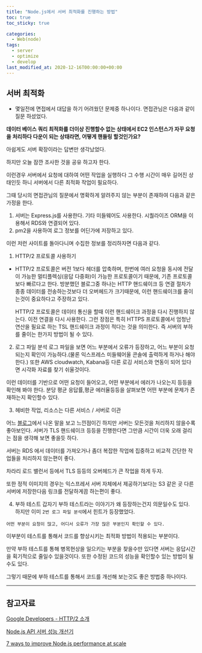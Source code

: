 ```yaml
---
title: "Node.js에서 서버 최적화를 진행하는 방법"
toc: true
toc_sticky: true

categories:
  - Web(node)
tags: 
  - server
  - optimize
  - develop
last_modified_at: 2020-12-16T00:00:00+00:00
---
```


## 서버 최적화
- 몇일전에 면접에서 대답을 하기 어려웠던 문제중 하나이다. 
면접관님은 다음과 같이 질문 하셨었다.

**데이터 베이스 쿼리 최적화를 더이상 진행할수 없는 상태에서 EC2 인스턴스가 자꾸 요청을 처리하다 다운이 되는 상태라면, 어떻게 핸들링 할것인가요?**

아쉽게도 서버 확장이라는 답변만 생각났었다.

하지만 오늘 잠깐 조사한 것을 공유 하고자 한다.

이런경우 서버에서 요청에 대하여 어떤 작업을 실행하다 그 수행 시간이 매우 길어진 상태인듯 하니
서버에서 다른 최적화 작업이 필요하다. 

그때 당시의 면접관님의 질문에서 명확하게 알려주지 않는 부분이 존재하여 다음과 같은 가정을 한다.

1. 서버는 Express.js를 사용한다. 기타 미들웨어도 사용한다. 시퀄라이즈 ORM을 이용해서 RDS와 연결되어 있다.
2. pm2을 사용하여 로그 정보를 어딘가에 저장하고 있다.

이런 저런 사이트를 돌아다니며 수집한 정보를 정리하자면 다음과 같다.
1. HTTP/2 프로토콜 사용하기
- HTTP/2 프로토콜은 버전 1보다 헤더를 압축하며, 한번에 여러 요청을 동시에 전달이 가능한 멀티플렉싱(응답 다중화)이 가능한 프로토콜이기 때문에, 기존  프로토콜보다 빠르다고 한다.
  방분했던 블로그중 하나는 HTTP 핸드쉐이크 등 연결 절차가 종종 데이터를 전송하는것보다 더 오버헤드가 크기때문에, 이런 핸드쉐이크를 줄이는것이 중요하다고 주장하고 있다.

  HTTP/2 프로토콜은 데이터 통신을 할때 이런 핸드쉐이크 과정을 다시 진행하지 않는다. 이전 연결을 다시 사용한다. 그런 장점은 특히 HTTPS 프로토콜에서 엄청난 연산을 필요로 하는 TSL 핸드쉐이크 과정이 적다는 것을 의미한다. 즉 서버의 부하를 줄이는 한가지 방법이 될 수 있다.

2. 로그 파일 분석
  로그 파일을 보면 어느 부분에서 오류가 등장하고, 어느 부분이 요청되는지 확인이 가능하다.(물론 익스프레스 미들웨어올 콘솔에 출력하게 하거나 해야 한다.)
  또한 AWS cloudwatch, Kabana등 다른 로깅 서비스와 연동이 되어 있다면 시각화 자료를 찾기 쉬울것이다.

  이런 데이터를 기반으로 어떤 요청이 들어오고, 어떤 부분에서 에러가 나오는지 등등을 확인해 봐야 한다. 분당 평균 응답률,평균 에러율등등을 살펴보면 어떤 부분에 문제가 존재하는지 확인할수 있다.

3. 헤비한 작업, 리소스는 다른 서비스 / 서버로 이관

  어느 [블로그](https://blog.ull.im/engineering/2019/03/31/node-js-production-best-practices.html)에서 나온 말을 보고 느낀점이긴 하지만 서버는 모든것을 처리하지 않을수록 좋아보인다. 서버가 TLS 핸드쉐이크 등등을 진행한다면 그만큼 시간이 더욱 오래 걸리는 점을 생각해 보면 좋을듯 하다. 

  서버는 RDS 에서 데이터를 가져오거나 좀더 복잡한 작업에 집중하고 비교적 간단한 작업들을 처리하지 않는편이 좋다.

  차라리 로드 밸런서 등에서 TLS 등등의 오버헤드가 큰 작업을 하게 두자. 

  또한 정적 이미지의 경우는 익스프레서 서버 자체에서 제공하기보다는 S3 같은 곳 다른 서버에 저장한다음 링크를 전달하게끔 하는편이 좋다.

4. 부하 테스트
  갑자기 부하 테스트라는 이야기가 왜 등장하는건지 의문일수도 있다.
  하지만 이미 `2번 로그 파일 분석`에서 힌트가 등장했었다.

  `어떤 부분이 요청이 많고, 어디서 오류가 가장 많은 부분인지 확인할 수 있다.`

  이부분이 테스트를 통해서 코드를 향상시키는 최적화 방법이 적용되는 부분이다.

  만약 부하 테스트를 통해 병목현상을 일으키는 부분을 찾을수만 있다면 서버는 응답시간을 획기적으로 줄일수 있을것이다. 또한 수정된 코드의 성능을 확인할수 있는 방법이 될수도 있다.

  그렇기 때문에 부하 테스트를 통해서 코드를 개선해 보는것도 좋은 방법중 하나이다.

___

## 참고자료
[Google Developers - HTTP/2 소개](https://developers.google.com/web/fundamentals/performance/http2?hl=ko)

[Node.js API 서버 성능 개선기](https://www.slideshare.net/rockdoli/nodejs-api-81809292)

[7 ways to improve Node.js performance at scale](https://blog.logrocket.com/7-ways-to-improve-node-js-performance-at-scale/)